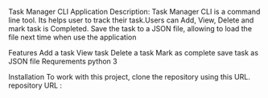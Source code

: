 Task Manager CLI Application
Description:
Task Manager CLI is a command line tool. Its helps user to track their task.Users can Add, View, Delete and mark task is Completed. Save the task to a JSON file, allowing to load the file next time when use the application

Features
Add a task
View task
Delete a task
Mark as complete
save task as JSON file
Requrements
python 3

Installation
To work with this project, clone the repository using this URL. repository URL : 
